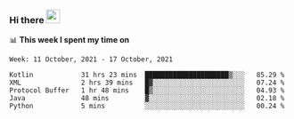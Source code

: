 ### Hi there <a href="https://www.gautamkrishnar.com/"><img src="https://media.giphy.com/media/hvRJCLFzcasrR4ia7z/giphy.gif" width="25px"></a>

📊 **This week I spent my time on**

<!--START_SECTION:waka-->
```text
Week: 11 October, 2021 - 17 October, 2021

Kotlin            31 hrs 23 mins  █████████████████████▒░░░   85.29 % 
XML               2 hrs 39 mins   █▓░░░░░░░░░░░░░░░░░░░░░░░   07.24 % 
Protocol Buffer   1 hr 48 mins    █▒░░░░░░░░░░░░░░░░░░░░░░░   04.93 % 
Java              48 mins         ▓░░░░░░░░░░░░░░░░░░░░░░░░   02.18 % 
Python            5 mins          ░░░░░░░░░░░░░░░░░░░░░░░░░   00.24 % 
```
<!--END_SECTION:waka-->
